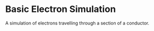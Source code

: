 # Basic Electron Simulation

A simulation of electrons travelling through a section of a conductor.
